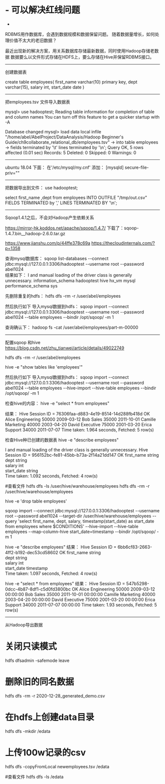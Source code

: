 
# - 可以解决红线问题
-

RDBMS用作数据库，会遇到数据规模和数据保留问题。
随着数据量增长，如何处理价值不太大的老旧数据？

最近出现新的解决方案，用关系数据库存储最新数据，同时使用Hadoop存储老数据
数据要么以文件形式存储在HDFS上，要么存储在Hive并保留RDBMS接口。

----------------------- ----------------------- -----------------------
创建数据表

create table employees(
first_name varchar(10) primary key, 
dept varchar(15), 
salary int,
start_date date
)

----------------------- ----------------------- -----------------------

把employees.tsv 文件导入数据表

mysql> use hadooptest;
Reading table information for completion of table and column names
You can turn off this feature to get a quicker startup with -A

Database changed
mysql> load data local infile "/home/abel/AbelProject/DataAnalysis/Hadoop Beginner's Guide/ch9collaborate_relational_db/employees.tsv"
    -> into table employees
    -> fields terminated by '\t' lines terminated by '\n';
Query OK, 5 rows affected (0.01 sec)
Records: 5  Deleted: 0  Skipped: 0  Warnings: 0

----------------------- ----------------------- -----------------------

ubuntu 18.04 下面：
在'/etc/mysql/my.cnf' 
添加：
[mysqld]
secure-file-priv=""

----------------------- ----------------------- -----------------------

把数据导出到文件：
use hadooptest;

select first_name ,dept from employees INTO OUTFILE "/tmp/out.csv" FIELDS TERMINATED by ',' LINES TERMINATED BY '\n'; 

----------------------- ----------------------- -----------------------
Sqoop1.4.1之后，不会对Hadoop产生依赖关系

https://mirror-hk.koddos.net/apache/sqoop/1.4.7/
下载了：sqoop-1.4.7.bin__hadoop-2.6.0.tar.gz

https://www.jianshu.com/p/44ffe378c69a
https://thecloudinternals.com/?p=1358


查询mysql数据库：
sqoop list-databases --connect jdbc:mysql://127.0.0.1:3306/hadooptest --username root --password abel1024  
结果如下：
I and manual loading of the driver class is generally unnecessary.
information_schema
hadooptest
hive
hx_vm
mysql
performance_schema
sys


先删除重复的hdfs：
hdfs dfs -rm -r  /user/abel/employees

然后执行如下 导入mysql数据到hdfs：
sqoop import --connect jdbc:mysql://127.0.0.1:3306/hadooptest --username root --password abel1024  --table employees --bindir /opt/sqoop/  -m 1

查询确认下：
hadoop fs -cat /user/abel/employees/part-m-00000

----------------------- ----------------------- -----------------------

配置sqoop 和hive
https://blog.csdn.net/zhu_tianwei/article/details/49022749

hdfs dfs -rm -r  /user/abel/employees

hive -e "show tables like 'employees'"

然后执行如下 导入mysql数据到hdfs：
sqoop import --connect jdbc:mysql://127.0.0.1:3306/hadooptest --username root --password abel1024  --table employees --hive-import --hive-table employees  --bindir /opt/sqoop/  -m 1


检查hive的内容：
hive -e "select * from employees"

结果：
Hive Session ID = 76306faa-d883-4e19-8514-14d288fb418d
OK
Alice	Engineering	50000	2009-03-12
Bob	Sales	35000	2011-10-01
Camille	Marketing	40000	2003-04-20
David	Executive	75000	2001-03-20
Erica	Support	34000	2011-07-07
Time taken: 1.964 seconds, Fetched: 5 row(s)


检查Hive种已创建的数据表
hive -e "describe employees"

I and manual loading of the driver class is generally unnecessary.
Hive Session ID = 956152bc-fe81-45bb-b73a-2f14a21dd147
OK
first_name          	string              	                    
dept                	string              	                    
salary              	int                 	                    
start_date          	string              	                    
Time taken: 1.092 seconds, Fetched: 4 row(s)


#查看文件
hdfs dfs -ls /user/hive/warehouse/employees
hdfs dfs -rm -r  /user/hive/warehouse/employees

hive -e 'drop table employees'


sqoop import --connect jdbc:mysql://127.0.0.1:3306/hadooptest --username root --password abel1024 --target-dir /user/hive/warehouse/employees --query 'select first_name, dept, salary, timestamp(start_date) as start_date from employees where $CONDITIONS' --hive-import --hive-table employees --map-column-hive start_date=timestamp  --bindir /opt/sqoop/  -m 1


hive -e "describe employees"
结果：
Hive Session ID = 6bb6cf83-2663-4ff2-b192-dec53cd58602
OK
first_name          	string              	                    
dept                	string              	                    
salary              	int                 	                    
start_date          	timestamp           	                    
Time taken: 1.097 seconds, Fetched: 4 row(s)


hive -e "select * from employees"
结果：
Hive Session ID = 547b5298-0dcc-4b87-8df1-c5d0fd3800bc
OK
Alice	Engineering	50000	2009-03-12 00:00:00
Bob	Sales	35000	2011-10-01 00:00:00
Camille	Marketing	40000	2003-04-20 00:00:00
David	Executive	75000	2001-03-20 00:00:00
Erica	Support	34000	2011-07-07 00:00:00
Time taken: 1.93 seconds, Fetched: 5 row(s)


----------------------- ----------------------- -----------------------

从Hadoop导出数据


# 关闭只读模式 
hdfs dfsadmin -safemode leave

# 删除旧的同名数据
hdfs dfs -rm -r 2020-12-28_generated_demo.csv

# 在hdfs上创建data目录
hdfs dfs -mkdir /edata

# 上传100w记录的csv
hdfs dfs -copyFromLocal newemployees.tsv /edata

#查看文件
hdfs dfs -ls /edata



























